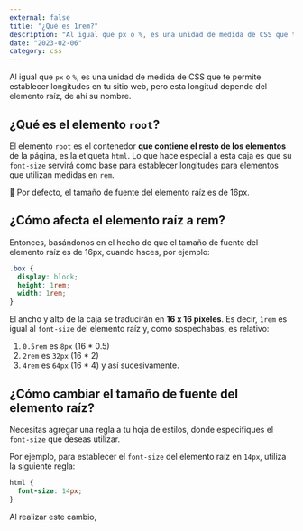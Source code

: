 ```yaml
---
external: false
title: "¿Qué es 1rem?"
description: "Al igual que px o %, es una unidad de medida de CSS que te permite establecer longitudes en tu sitio web, pero esta longitud depende del elemento raíz, de ahí su nombre."
date: "2023-02-06"
category: css
---
```



Al igual que `px` o `%`, es una unidad de medida de CSS que te permite establecer longitudes en tu sitio web, pero esta longitud depende del elemento raíz, de ahí su nombre.

## ¿Qué es el elemento `root`?

El elemento `root` es el contenedor **que contiene el resto de los elementos** de la página, es la etiqueta `html`. Lo que hace especial a esta caja es que su `font-size` servirá como base para establecer longitudes para elementos que utilizan medidas en `rem`.

<aside>
🌟 Por defecto, el tamaño de fuente del elemento raíz es de 16px.

</aside>

## ¿Cómo afecta el elemento raíz a rem?

Entonces, basándonos en el hecho de que el tamaño de fuente del elemento raíz es de 16px, cuando haces, por ejemplo:

```css
.box {
  display: block;
  height: 1rem;
  width: 1rem;
}
```

El ancho y alto de la caja se traducirán en **16 x 16 píxeles**. Es decir, `1rem` es igual al `font-size` del elemento raíz y, como sospechabas, es relativo:

1. `0.5rem` es `8px` (16 * 0.5)
2. `2rem` es `32px` (16 * 2)
3. `4rem` es `64px` (16 * 4) y así sucesivamente.

## ¿Cómo cambiar el tamaño de fuente del elemento raíz?

Necesitas agregar una regla a tu hoja de estilos, donde especifiques el `font-size` que deseas utilizar.

Por ejemplo, para establecer el `font-size` del elemento raíz en `14px`, utiliza la siguiente regla:

```css
html {
  font-size: 14px;
}
```

Al realizar este cambio,